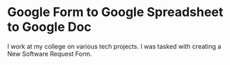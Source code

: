 # Google Form to Google Spreadsheet to Google Doc
I work at my college on various tech projects. I was tasked with creating a New Software Request Form. 
